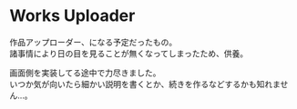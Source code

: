 # Works Uploader

作品アップローダー、になる予定だったもの。  
諸事情により日の目を見ることが無くなってしまったため、供養。

画面側を実装してる途中で力尽きました。  
いつか気が向いたら細かい説明を書くとか、続きを作るなどするかも知れません…。
